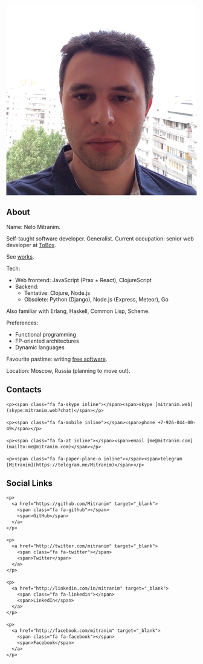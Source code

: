 <div class="float-right">
  <img src="/images/face-square.jpg">
</div>

<h2>About</h2>

Name: Nelo Mitranim.

Self-taught software developer. Generalist. Current occupation: senior web
developer at [ToBox](http://tobox.com).

See [works](/works/).

Tech:
* Web frontend: JavaScript (Prax + React), ClojureScript
* Backend:
  * Tentative: Clojure, Node.js
  * Obsolete: Python (Django), Node.js (Express, Meteor), Go

Also familiar with Erlang, Haskell, Common Lisp, Scheme.

Preferences:

* Functional programming
* FP-oriented architectures
* Dynamic languages

Favourite pastime: writing [free software](/works/).

Location: Moscow, Russia (planning to move out).

<div class="md-layout-row">
  <div class="md-flex-1">
    <h2>Contacts</h2>

    <p><span class="fa fa-skype inline"></span><span>skype [mitranim.web](skype:mitranim.web?chat)</span></p>

    <p><span class="fa fa-mobile inline"></span><span>phone +7-926-044-00-49</span></p>

    <p><span class="fa fa-at inline"></span><span>email [me@mitranim.com](mailto:me@mitranim.com)</span></p>

    <p><span class="fa fa-paper-plane-o inline"></span><span>telegram [Mitranim](https://telegram.me/Mitranim)</span></p>
  </div>

  <div class="md-flex-1">
    <h2>Social Links</h2>

    <p>
      <a href="https://github.com/Mitranim" target="_blank">
        <span class="fa fa-github"></span>
        <span>GitHub</span>
      </a>
    </p>

    <p>
      <a href="http://twitter.com/mitranim" target="_blank">
        <span class="fa fa-twitter"></span>
        <span>Twitter</span>
      </a>
    </p>

    <p>
      <a href="http://linkedin.com/in/mitranim" target="_blank">
        <span class="fa fa-linkedin"></span>
        <span>LinkedIn</span>
      </a>
    </p>

    <p>
      <a href="http://facebook.com/mitranim" target="_blank">
        <span class="fa fa-facebook"></span>
        <span>Facebook</span>
      </a>
    </p>
  </div>
</div>
